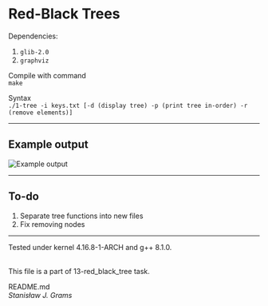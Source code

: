 # Red-Black Trees
Dependencies:
1. `glib-2.0`
2. `graphviz`

Compile with command \
`make`

Syntax \
`./1-tree -i keys.txt [-d (display tree) -p (print tree in-order) -r (remove elements)]`

---
## **Example output**
![Example output](https://raw.githubusercontent.com/sgrams/cormen/master/13-red_black_tree/tree.svg?sanitize=true)

---
## **To-do**
  1. Separate tree functions into new files
  2. Fix removing nodes
---
Tested under kernel 4.16.8-1-ARCH and g++ 8.1.0.

\
This file is a part of 13-red_black_tree task.

README.md\
*Stanisław J. Grams*
